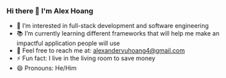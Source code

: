 ### Hi there 👋 I'm Alex Hoang

<!--
**AlexHoangs/AlexHoangs** is a ✨ _special_ ✨ repository because its `README.md` (this file) appears on your GitHub profile.

Here are some ideas to get you started: -->

- 👀 I’m interested in full-stack development and software engineering
- 📚 I’m currently learning different frameworks that will help me make an impactful application people will use <!--- 🏣 I’m looking for a fall internship opportunity to expand my skillset and experience-->
- 📧 Feel free to reach me at: alexandervuhoang4@gmail.com
- ⚡ Fun fact: I live in the living room to save money
- 😄 Pronouns: He/Him
